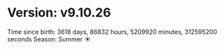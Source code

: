 # Version: v9.10.26
Time since birth: 3618 days, 86832 hours, 5209920 minutes, 312595200 seconds
Season: Summer ☀️
